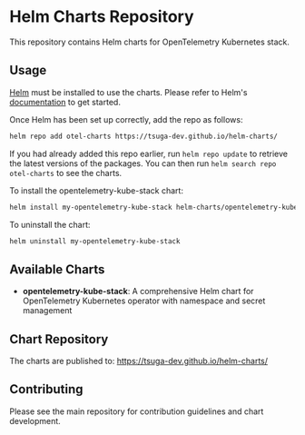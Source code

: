 # Helm Charts Repository

This repository contains Helm charts for OpenTelemetry Kubernetes stack.

## Usage

[Helm](https://helm.sh) must be installed to use the charts. Please refer to
Helm's [documentation](https://helm.sh/docs) to get started.

Once Helm has been set up correctly, add the repo as follows:

```bash
helm repo add otel-charts https://tsuga-dev.github.io/helm-charts/
```

If you had already added this repo earlier, run `helm repo update` to retrieve
the latest versions of the packages. You can then run `helm search repo
otel-charts` to see the charts.

To install the opentelemetry-kube-stack chart:

```bash
helm install my-opentelemetry-kube-stack helm-charts/opentelemetry-kube-stack
```

To uninstall the chart:

```bash
helm uninstall my-opentelemetry-kube-stack
```

## Available Charts

- **opentelemetry-kube-stack**: A comprehensive Helm chart for OpenTelemetry Kubernetes operator with namespace and secret management

## Chart Repository

The charts are published to: https://tsuga-dev.github.io/helm-charts/

## Contributing

Please see the main repository for contribution guidelines and chart development.
